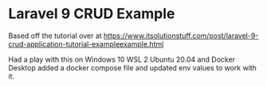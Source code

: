 Laravel 9 CRUD Example
======================

Based off the tutorial over at https://www.itsolutionstuff.com/post/laravel-9-crud-application-tutorial-exampleexample.html

Had a play with this on Windows 10 WSL 2 Ubuntu 20.04 and Docker Desktop added a docker compose file and updated env values to work with it.